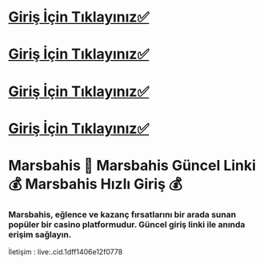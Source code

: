 # [Giriş İçin Tıklayınız✅](https://t.me/denemeamca)
# [Giriş İçin Tıklayınız✅](https://t.me/denemeamca)
# [Giriş İçin Tıklayınız✅](https://t.me/denemeamca)
# [Giriş İçin Tıklayınız✅](https://t.me/denemeamca)

# Marsbahis 🔑 Marsbahis Güncel Linki 💰 Marsbahis Hızlı Giriş 💰
  
### Marsbahis, eğlence ve kazanç fırsatlarını bir arada sunan popüler bir casino platformudur. Güncel giriş linki ile anında erişim sağlayın.



İletişim : live:.cid.1dff1406e12f0778
